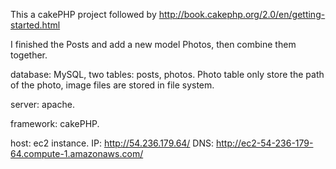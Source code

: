 This a cakePHP project followed by http://book.cakephp.org/2.0/en/getting-started.html

I finished the Posts and add a new model Photos, then combine them together.

database: MySQL, two tables: posts, photos. Photo table only store the path of the photo, image files are stored in file system.

server: apache.

framework: cakePHP.

host: ec2 instance. IP: http://54.236.179.64/  DNS: http://ec2-54-236-179-64.compute-1.amazonaws.com/

